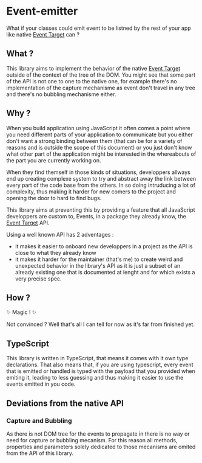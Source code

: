 # Event-emitter

What if your classes could emit event to be listned by the rest of your app like native [Event Target](https://developer.mozilla.org/en-US/docs/Web/API/EventTarget) can ? 

## What ?

This library aims to implement the behavior of the native [Event Target](https://developer.mozilla.org/en-US/docs/Web/API/EventTarget) outside of the context of the tree of the DOM. You might see that some part of the API is not one to one to the native one, for example there's no implementation of the capture mechanisme as event don't travel in any tree and there's no bubbling mechanisme either.

## Why ?

When you build application using JavaScript it often comes a point where you need different parts of your application to communicate but you either don't want a strong binding between them (that can be for a variety of reasons and is outside the scope of this document) or you just don't know what other part of the application might be interested in the whereabouts of the part you are currently working on.

When they find themself in those kinds of situations, developpers allways end up creating complexe system to try and abstract away the link between every part of the code base from the others. In so doing intruducing a lot of complexity, thus making it harder for new comers to the project and opening the door to hard to find bugs.

This library aims at preventing this by providing a feature that all JavaScript developpers are custom to, Events, in a package they already know, the [Event Target](https://developer.mozilla.org/en-US/docs/Web/API/EventTarget) API.

Using a well known API has 2 adventages : 
- it makes it easier to onboard new developpers in a project as the API is close to what they already know
- it makes it harder for the maintainer (that's me) to create weird and unexpected behavior in the library's API as it is just a subset of an already existing one that is documented at lenght and for which exists a very precise spec.

## How ?

✨ Magic ! ✨ 

Not convinced ? Well that's all I can tell for now as it's far from finished yet.

## TypeScript

This library is written in TypeScript, that means it comes with it own type declarations. That also means that, if you are using typescript, every event that is emitted or handled is typed with the payload that you provided when emiting it, leading to less guessing and thus making it easier to use the events emitted in you code.

## Deviations from the native API

### Capture and Bubbling
As there is not DOM tree for the events to propagate in there is no way or need for capture or bubbling mecanism. For this reason all methods, properties and parameters solely dedicated to those mecanisms are omited from the API of this library.